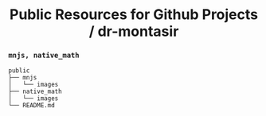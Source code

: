 <h1 align="center"><span color="red">Public Resources for Github Projects / dr-montasir</span></h1>

### `mnjs, native_math`

```shell
public
├── mnjs
│   └── images
├── native_math
│   └── images
└── README.md
```

